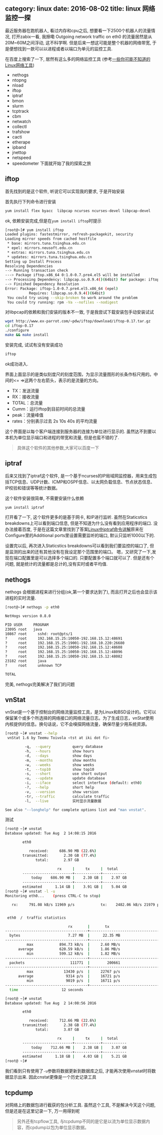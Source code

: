 category: linux
date: 2016-08-02
title: linux 网络监控一探
---
最近服务器在跑机器人, 看过内存和cpu之后, 想要看一下2500个机器人的流量情况, 打开zabix一看, 我擦嘞 Outgoing network traffic on eth0 的流量居然是从 20M~60M之间浮动, 这不科学啊. 但是后来一想这可能是整个机器的网络带宽, 于是便想找到一款可以以进程或者以端口为单元的监控工具. 

在百度上搜索了一下, 居然有这么多的网络监控工具 (参考[一些你可能不知道的Linux网络工具](http://www.linuxdiyf.com/linux/12131.html))
* nethogs
* ntopng
* nload
* iftop
* iptraf
* bmon
* slurm
* tcptrack
* cbm
* netwatch
* collectl
* trafshow
* cacti
* etherape
* ipband
* jnettop
* netspeed 
* speedometer
下面就开始了我的探索之旅

## iftop
首先找到的是这个软件, 听说它可以实现我的要求, 于是开始安装

首先执行下列命令进行安装
```bash
yum install flex byacc  libpcap ncurses ncurses-devel libpcap-devel 
```
ok, 依赖安装完成,但是在`yum install iftop`时提示
```bash
[root@~]# yum install iftop
Loaded plugins: fastestmirror, refresh-packagekit, security
Loading mirror speeds from cached hostfile
 * base: mirrors.tuna.tsinghua.edu.cn
 * epel: mirrors.neusoft.edu.cn
 * extras: mirrors.tuna.tsinghua.edu.cn
 * updates: mirrors.tuna.tsinghua.edu.cn
Setting up Install Process
Resolving Dependencies
--> Running transaction check
---> Package iftop.x86_64 0:1.0-0.7.pre4.el5 will be installed
--> Processing Dependency: libpcap.so.0.9.4()(64bit) for package: iftop-1.0-0.7.pre4.el5.x86_64
--> Finished Dependency Resolution
Error: Package: iftop-1.0-0.7.pre4.el5.x86_64 (epel)
           Requires: libpcap.so.0.9.4()(64bit)
 You could try using --skip-broken to work around the problem
 You could try running: rpm -Va --nofiles --nodigest
```
对libpcap的依赖和我们安装的版本不一致, 于是我尝试下载安装包手动安装试试
```bash
wget http://www.ex-parrot.com/~pdw/iftop/download/iftop-0.17.tar.gz
cd iftop-0.17
./configure
make && make install
```
安装完成, 试试有没有安装成功
```bash
iftop
```
ok成功进入.


界面上面显示的是类似刻度尺的刻度范围，为显示流量图形的长条作标尺用的。中间的<= =>这两个左右箭头，表示的是流量的方向。

* TX：发送流量
* RX：接收流量
* TOTAL：总流量
* Cumm：运行iftop到目前时间的总流量
* peak：流量峰值
* rates：分别表示过去 2s 10s 40s 的平均流量

这个界面是以每个客户端连接到服务器的连接为单位进行显示的. 虽然达不到要以本机为单位显示端口和进程的带宽和流量, 但是也蛮不错的了.

> 具体这个软件的其他参数,大家可以百度一下

## iptraf
后来又找到了iptraf这个软件, 是一个基于ncurses的IP局域网监控器，用来生成包括TCP信息、UDP计数、ICMP和OSPF信息、以太网负载信息、节点状态信息、IP校验和错误等等统计数据。


这个软件安装很简单, 不需要安装什么依赖
```bash
yum install iptraf
```
打开看了一下, 这个软件更多的是基于网卡, 和IP进行监听. 虽然在Staticstics breakdowns上可以看到端口信息, 但是不知道为什么没有看到应用程序的端口. 没办法接着百度, 于是在这篇文章里找到了答案[Linux中iptraf命令详解](http://blog.csdn.net/quiet_girl/article/details/50777210)原来在Configure里的Additional ports里设置需要监听的端口, 默认只监听1000以下的. 

设置完以后, 再次进入Staticstics breakdowns可以看到我们要监控的端口了, 但是监测的出来的还有其他没有在我设定那个范围里的端口。 嗯，又研究了一下,发现在端口配置里是可以选择多个端口的. 只要配置多个端口就可以了. 但是还有个问题, 就是统计的流量都是总计的,没有实时或者平均值.

## nethogs
nethogs 会根据进程来进行分组(ok,第一个要求达到了), 而且打开之后也会显示该进程的实时流量.
```bash
[root@~]# nethogs -p eth0

NetHogs version 0.8.0

PID USER     PROGRAM                                                                        DEV       SEN         RECEIVED       
23095 root   java                                                                           eth0      421.746     138.566 KB/sec
10867 root     sshd: root@pts/1                                                             eth0      1.825       0.059 KB/sec
?     root     192.168.15.25:10050-192.168.15.12:48691                                            0.000       0.014 KB/sec
?     root     192.168.15.25:19001-192.168.10.220:26680                                               0.000       0.000 KB/sec
?     root     192.168.15.25:10050-192.168.15.12:48608                                                0.000       0.000 KB/sec
?     root     192.168.15.25:10050-192.168.15.12:48096                                                0.000       0.000 KB/sec
?     root     192.168.15.25:10050-192.168.15.12:48082                                                0.000       0.000 KB/sec
23182 root     java                                                                        eth0       0.000       0.000 KB/sec
?     root     unknown TCP                                                                            0.000       0.000 KB/sec

TOTAL                                                                                                 423.571     138.639 KB/sec 
```
完美, nethogs完美解决了我们的问题

## vnStat
vnStat是一个基于控制台的网络流量监控工具，是为Linux和BSD设计的。它可以保留某个或多个所选择的网络接口的网络流量日志。为了生成日志，vnStat使用内核提供的信息。换句话说，它不会嗅探网络流量，确保尽量少用系统资源。
```bash
[root@ ~]# vnstat --help
 vnStat 1.6 by Teemu Toivola <tst at iki dot fi>

         -q,  --query          query database
         -h,  --hours          show hours
         -d,  --days           show days
         -m,  --months         show months
         -w,  --weeks          show weeks
         -t,  --top10          show top10
         -s,  --short          use short output
         -u,  --update         update database
         -i,  --iface          select interface (default: eth0)
         -?,  --help           short help
         -v,  --version        show version
         -tr, --traffic        calculate traffic
         -l,  --live           实时显示流量数据

See also "--longhelp" for complete options list and "man vnstat".
```
测试
```bash
[root@ ~]# vnstat 
Database updated: Tue Aug  2 14:08:15 2016

        eth0

           received:     686.90 MB (22.6%)
        transmitted:       2.30 GB (77.4%)
              total:       2.97 GB

                        rx     |     tx     |  total
        -----------------------+------------+-----------
            today    686.90 MB |    2.30 GB |    2.97 GB
        -----------------------+------------+-----------
        estimated      1.14 GB |    3.91 GB |    5.04 GB
[root@ ~]# vnstat -l -u
Monitoring eth0...    (press CTRL-C to stop)

   rx:     791.08 kB/s 11969 p/s            tx:    2482.06 kB/s 21979 p/s^C


 eth0  /  traffic statistics

                             rx       |       tx
--------------------------------------+----------------------------------------
  bytes                      7.27 MB  |      22.35 MB
--------------------------------------+----------------------------------------
          max            894.73 kB/s  |     2.60 MB/s
      average            620.59 kB/s  |     1.86 MB/s
          min            599.12 kB/s  |     1.82 MB/s
--------------------------------------+----------------------------------------
  packets                     111771  |        200661
--------------------------------------+----------------------------------------
          max              13430 p/s  |     22767 p/s
      average               9314 p/s  |     16721 p/s
          min               9019 p/s  |     16711 p/s
--------------------------------------+----------------------------------------
  time                    12 seconds

[root@ ~]# vnstat 
Database updated: Tue Aug  2 14:08:56 2016

        eth0

           received:     712.66 MB (22.6%)
        transmitted:       2.38 GB (77.4%)
              total:       3.07 GB

                        rx     |     tx     |  total
        -----------------------+------------+-----------
            today    712.66 MB |    2.38 GB |    3.07 GB
        -----------------------+------------+-----------
        estimated      1.18 GB |    4.03 GB |    5.21 GB
[root@ ~]#  
```
我们看到只有使用了`-u`参数将数据更新到数据库之后, 才能再次使用vnstat时将数据显示出来. 因此cnstat更像是一个历史记录工具

## tcpdump
对网络上的数据包进行截获的包分析工具. 虽然这个工具, 不是解决今天这个问题, 但是还是在这里记录一下, 万一用得到呢

> 另外还有tcpflow工具, 与tcpdump不同的是它是以流为单位显示数据内容，而cpdump以包为单位显示数据。